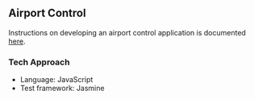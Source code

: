 ## Airport Control

Instructions on developing an airport control application is documented [here](https://github.com/jesslns/course/blob/master/thermostat/airport_challenge_js.md).

### Tech Approach

- Language: JavaScript
- Test framework: Jasmine
